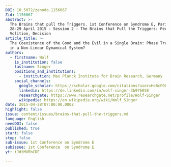 ```yaml
---
DOI: 10.5072/zenodo.1156067
Zid: 1156067
abstract: >-
  The Brains that pull the Triggers. 1st Conference on Syndrome E, Paris IAS,
  28-29 April 2015 - Session 2 - The Brains that Pull the Triggers: Perception,
  Volition, Decision
article_title: >-
  The Coexistence of the Good and the Evil in a Single Brain: Phase Transitions
  in a Non-Linear Dynamical System?
authors:
  - firstname: Wolf
    is_institution: false
    lastname: Singer
    positions_and_institutions:
      - institution: Max Planck Institute for Brain Research, Germany
    social_channels:
      google_scholar: https://scholar.google.com/citations?user=Ho8cFO8AAAAJ&hl=en
      linkedin: https://de.linkedin.com/in/wolf-singer-3b976058
      researchgate: https://www.researchgate.net/profile/Wolf-Singer
      wikipedia: https://en.wikipedia.org/wiki/Wolf_Singer
date: 2015-04-28T07:00:00.000Z
highlight: false
issue: content/issues/brains-that-pull-the-triggers.md
language: English
needDOI: false
published: true
start: false
stop: false
sub-issue: 1st Conference on Syndrome E
subissue: 1st Conference  on Syndrome E
yt: iJdtMXRbCDE

---
```


<Youtube yt="iJdtMXRbCDE" caption="The Coexistence of the Good and the Evil in a Single Brain: Phase Transitions in a Non-Linear Dynamical System?" start="false" stop="false"></Youtube>